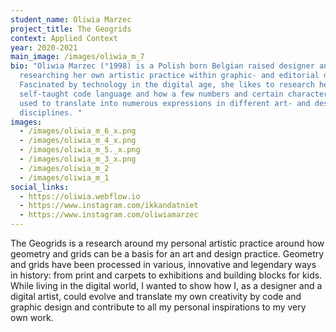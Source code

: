 ```yaml
---
student_name: Oliwia Marzec
project_title: The Geogrids
context: Applied Context
year: 2020-2021
main_image: /images/oliwia_m_7
bio: "Oliwia Marzec (°1998) is a Polish born Belgian raised designer and is
  researching her own artistic practice within graphic- and editorial design.
  Fascinated by technology in the digital age, she likes to research her
  self-taught code language and how a few numbers and certain characters can be
  used to translate into numerous expressions in different art- and design
  disciplines. "
images:
  - /images/oliwia_m_6_x.png
  - /images/oliwia_m_4_x.png
  - /images/oliwia_m_5._x.png
  - /images/oliwia_m_3_x.png
  - /images/oliwia_m_2
  - /images/oliwia_m_1
social_links:
  - https://oliwia.webflow.io
  - https://www.instagram.com/ikkandatniet
  - https://www.instagram.com/oliwiamarzec
---
```

The Geogrids is a research around my personal artistic practice around how geometry and grids can be a basis for an art and design practice. Geometry and grids have been processed in various, innovative and legendary ways in history: from print and carpets to exhibitions and building blocks for kids. While living in the digital world, I wanted to show how I, as a designer and a digital artist, could evolve and translate my own creativity by code and graphic design and contribute to all my personal inspirations to my very own work.